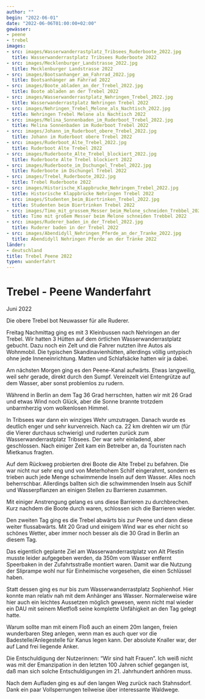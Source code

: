 ```yaml
---
author: ""
begin: "2022-06-01"
date: "2022-06-06T01:00:00+02:00"
gewässer:
- peene
- trebel
images:
- src: images/Wasserwanderrastplatz_Tribsees_Ruderboote_2022.jpg
  title: Wasserwanderrastplatz Tribsees Ruderboote 2022
- src: images/Mecklenburger_Landstrasse_2022.jpg
  title: Mecklenburger Landstrasse 2022
- src: images/Bootsanhanger_am_Fahrrad_2022.jpg
  title: Bootsanhänger am Fahrrad 2022
- src: images/Boote_abladen_an_der_Trebel_2022.jpg
  title: Boote abladen an der Trebel 2022
- src: images/Wasserwanderrastplatz_Nehringen_Trebel_2022.jpg
  title: Wasserwanderrastplatz Nehringen Trebel 2022
- src: images/Nehringen_Trebel_Melone_als_Nachtisch_2022.jpg
  title: Nehringen Trebel Melone als Nachtisch 2022
- src: images/Melina_Sonnenbaden_im_Ruderboot_Trebel_2022.jpg
  title: Melina Sonnenbaden im Ruderboot Trebel 2022
- src: images/Johann_im_Ruderboot_obere_Trebel_2022.jpg
  title: Johann im Ruderboot obere Trebel 2022
- src: images/Ruderboot_Alte_Trebel_2022.jpg
  title: Ruderboot Alte Trebel 2022
- src: images/Ruderboote_Alte_Trebel_blockiert_2022.jpg
  title: Ruderboote Alte Trebel blockiert 2022
- src: images/Ruderboote_im_Dschungel_Trebel_2022.jpg
  title: Ruderboote im Dschungel Trebel 2022
- src: images/Trebel_Ruderboote_2022.jpg
  title: Trebel Ruderboote 2022
- src: images/Historische_Klappbrucke_Nehringen_Trebel_2022.jpg
  title: Historische Klappbrücke Nehringen Trebel 2022
- src: images/Studenten_beim_Biertrinken_Trebel_2022.jpg
  title: Studenten beim Biertrinken Trebel 2022
- src: images/Timo_mit_grossem_Messer_beim_Melone_schneiden_Trebbel_2022.jpg
  title: Timo mit großem Messer beim Melone schneiden Trebbel 2022
- src: images/Ruderer_baden_in_der_Trebel_2022.jpg
  title: Ruderer baden in der Trebel 2022
- src: images/Abendidyll_Nehringen_Pferde_an_der_Tranke_2022.jpg
  title: Abendidyll Nehringen Pferde an der Tränke 2022
länder: 
- deutschland
title: Trebel Peene 2022
typen: wanderfahrt
---
```



# Trebel - Peene Wanderfahrt


Juni 2022

Die obere Trebel bot Neuwasser für alle Ruderer.

Freitag Nachmittag ging es mit 3 Kleinbussen nach Nehringen an der Trebel. Wir hatten 3 Hütten auf dem örtlichen Wasserwanderrastplatz gebucht. Dazu noch ein Zelt und die Fahrer nutzten ihre Autos als Wohnmobil. Die typischen Skandinavienhütten, allerdings völlig untypisch ohne jede Inneneinrichtung. Matten und Schlafsäcke hatten wir ja dabei.

Am nächsten Morgen ging es den Peene-Kanal aufwärts. Etwas langweilig, weil sehr gerade, direkt durch den Sumpf. Vereinzelt viel Entengrütze auf dem Wasser, aber sonst problemlos zu rudern.

Während in Berlin an dem Tag 36 Grad herrschten, hatten wir mit 26 Grad und etwas Wind noch Glück, aber die Sonne brannte trotzdem unbarmherzig vom wolkenlosen Himmel.

In Tribsees war dann ein winziges Wehr umzutragen. Danach wurde es deutlich enger und sehr kurvenreich. Nach ca. 22 km drehten wir um (für die Vierer durchaus schwierig) und ruderten zurück zum Wasserwanderrastplatz Tribsees. Der war sehr einladend, aber geschlossen. Nach einiger Zeit kam ein Betreiber an, da Touristen nach Mietkanus fragten.

Auf dem Rückweg probierten drei Boote die Alte Trebel zu befahren. Die war nicht nur sehr eng und von Meterhohem Schilf eingerahmt, sondern es trieben auch jede Menge schwimmende Inseln auf dem Wasser. Alles noch beherrschbar. Allerdings ballten sich die schwimmenden Inseln aus Schilf und Wasserpflanzen an einigen Stellen zu Barrieren zusammen.

Mit einiger Anstrengung gelang es uns diese Barrieren zu durchbrechen. Kurz nachdem die Boote durch waren, schlossen sich die Barrieren wieder.

Den zweiten Tag ging es die Trebel abwärts bis zur Peene und dann diese weiter flussabwärts. Mit 20 Grad und einigem Wind war es eher nicht so schönes Wetter, aber immer noch besser als die 30 Grad in Berlin an diesem Tag.

Das eigentlich geplante Ziel am Wasserwanderrastplatz von Alt Plestin musste leider aufgegeben werden, da 350m vom Wasser entfernt Speerbaken in der Zufahrtsstraße montiert waren. Damit war die Nutzung der Sliprampe wohl nur für Einheimische vorgesehen, die einen Schlüssel haben.

Statt dessen ging es nur bis zum Wasserwanderrastplatz Sophienhof. Hier konnte man relativ nah mit dem Anhänger ans Wasser. Normalerweise wäre hier auch ein leichtes Aussetzen möglich gewesen, wenn nicht mal wieder ein DAU mit seinem Mietfloß seine komplette Unfähigkeit an den Tag gelegt hatte.

Warum sollte man mit einem Floß auch an einem 20m langen, freien wunderbaren Steg anlegen, wenn man es auch quer vor die Badestelle/Anlegestelle für Kanus legen kann. Der absolute Knaller war, der auf Land frei liegende Anker.

Die Entschuldigung der Nutzerinnen: “Wir sind halt Frauen”. Ich weiß nicht was mit der Emanzipation in den letzten 100 Jahren schief gegangen ist, daß man sich solche Entschuldigungen im 21. Jahrhundert anhören muss.

Nach dem Aufladen ging es auf den langen Weg zurück nach Stahnsdorf. Dank ein paar Vollsperrungen teilweise über interessante Waldwege.
